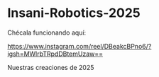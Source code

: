 # Insani-Robotics-2025

Chécala funcionando aquí:

https://www.instagram.com/reel/DBeakcBPno6/?igsh=MWlrbTRpdDBtemUzaw==

Nuestras creaciones de 2025
